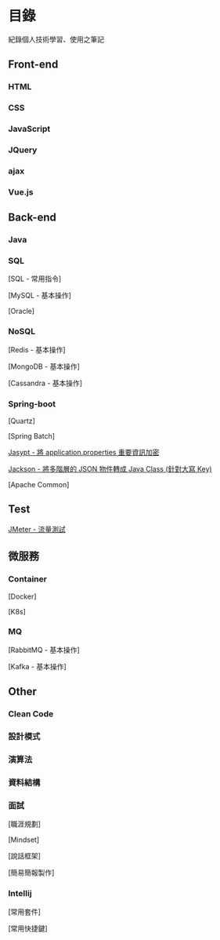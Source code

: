 # 目錄

紀錄個人技術學習、使用之筆記

## Front-end

### HTML

### CSS

### JavaScript

### JQuery

### ajax

### Vue.js

## Back-end

### Java


### SQL

[SQL - 常用指令]

[MySQL - 基本操作]

[Oracle]

### NoSQL

[Redis - 基本操作]

[MongoDB - 基本操作]

[Cassandra - 基本操作]

### Spring-boot

[Quartz]

[Spring Batch]

[Jasypt - 將 application.properties 重要資訊加密](./spring-boot/spring-boot-jasypt.md)

[Jackson - 將多階層的 JSON 物件轉成 Java Class (針對大寫 Key)](./spring-boot/spring-boot-jackson.md)

[Apache Common]

## Test

[JMeter - 流量測試](./test/JMeter.md)

## 微服務

### Container

[Docker]

[K8s]

### MQ

[RabbitMQ - 基本操作]

[Kafka - 基本操作]

## Other

### Clean Code

### 設計模式

### 演算法

### 資料結構

### 面試

[職涯規劃]

[Mindset]

[說話框架]

[簡易簡報製作]

### Intellij

[常用套件]

[常用快捷鍵]
